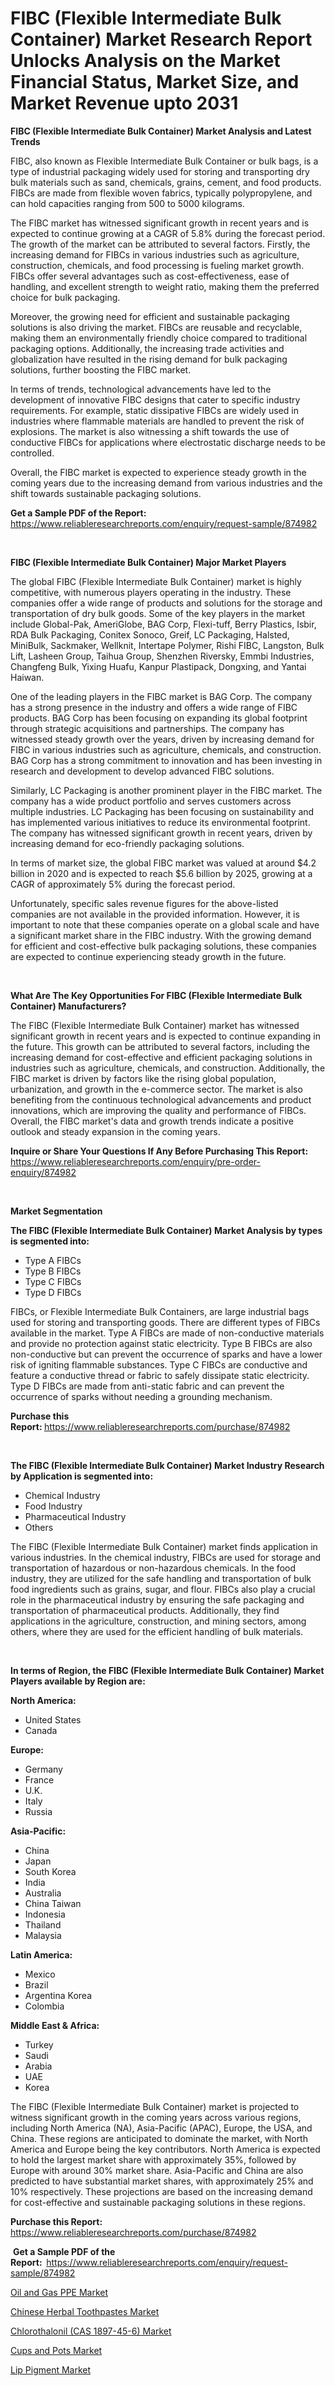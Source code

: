 <p><h1>FIBC (Flexible Intermediate Bulk Container) Market Research Report Unlocks Analysis on the Market Financial Status, Market Size, and Market Revenue upto 2031</h1></p><p><strong>FIBC (Flexible Intermediate Bulk Container) Market Analysis and Latest Trends</strong></p>
<p><p>FIBC, also known as Flexible Intermediate Bulk Container or bulk bags, is a type of industrial packaging widely used for storing and transporting dry bulk materials such as sand, chemicals, grains, cement, and food products. FIBCs are made from flexible woven fabrics, typically polypropylene, and can hold capacities ranging from 500 to 5000 kilograms.</p><p>The FIBC market has witnessed significant growth in recent years and is expected to continue growing at a CAGR of 5.8% during the forecast period. The growth of the market can be attributed to several factors. Firstly, the increasing demand for FIBCs in various industries such as agriculture, construction, chemicals, and food processing is fueling market growth. FIBCs offer several advantages such as cost-effectiveness, ease of handling, and excellent strength to weight ratio, making them the preferred choice for bulk packaging.</p><p>Moreover, the growing need for efficient and sustainable packaging solutions is also driving the market. FIBCs are reusable and recyclable, making them an environmentally friendly choice compared to traditional packaging options. Additionally, the increasing trade activities and globalization have resulted in the rising demand for bulk packaging solutions, further boosting the FIBC market.</p><p>In terms of trends, technological advancements have led to the development of innovative FIBC designs that cater to specific industry requirements. For example, static dissipative FIBCs are widely used in industries where flammable materials are handled to prevent the risk of explosions. The market is also witnessing a shift towards the use of conductive FIBCs for applications where electrostatic discharge needs to be controlled.</p><p>Overall, the FIBC market is expected to experience steady growth in the coming years due to the increasing demand from various industries and the shift towards sustainable packaging solutions.</p></p>
<p><strong>Get a Sample PDF of the Report:&nbsp;</strong> <a href="https://www.reliableresearchreports.com/enquiry/request-sample/874982">https://www.reliableresearchreports.com/enquiry/request-sample/874982</a></p>
<p>&nbsp;</p>
<p><strong>FIBC (Flexible Intermediate Bulk Container) Major Market Players</strong></p>
<p><p>The global FIBC (Flexible Intermediate Bulk Container) market is highly competitive, with numerous players operating in the industry. These companies offer a wide range of products and solutions for the storage and transportation of dry bulk goods. Some of the key players in the market include Global-Pak, AmeriGlobe, BAG Corp, Flexi-tuff, Berry Plastics, Isbir, RDA Bulk Packaging, Conitex Sonoco, Greif, LC Packaging, Halsted, MiniBulk, Sackmaker, Wellknit, Intertape Polymer, Rishi FIBC, Langston, Bulk Lift, Lasheen Group, Taihua Group, Shenzhen Riversky, Emmbi Industries, Changfeng Bulk, Yixing Huafu, Kanpur Plastipack, Dongxing, and Yantai Haiwan.</p><p>One of the leading players in the FIBC market is BAG Corp. The company has a strong presence in the industry and offers a wide range of FIBC products. BAG Corp has been focusing on expanding its global footprint through strategic acquisitions and partnerships. The company has witnessed steady growth over the years, driven by increasing demand for FIBC in various industries such as agriculture, chemicals, and construction. BAG Corp has a strong commitment to innovation and has been investing in research and development to develop advanced FIBC solutions.</p><p>Similarly, LC Packaging is another prominent player in the FIBC market. The company has a wide product portfolio and serves customers across multiple industries. LC Packaging has been focusing on sustainability and has implemented various initiatives to reduce its environmental footprint. The company has witnessed significant growth in recent years, driven by increasing demand for eco-friendly packaging solutions.</p><p>In terms of market size, the global FIBC market was valued at around $4.2 billion in 2020 and is expected to reach $5.6 billion by 2025, growing at a CAGR of approximately 5% during the forecast period.</p><p>Unfortunately, specific sales revenue figures for the above-listed companies are not available in the provided information. However, it is important to note that these companies operate on a global scale and have a significant market share in the FIBC industry. With the growing demand for efficient and cost-effective bulk packaging solutions, these companies are expected to continue experiencing steady growth in the future.</p></p>
<p>&nbsp;</p>
<p><strong>What Are The Key Opportunities For FIBC (Flexible Intermediate Bulk Container) Manufacturers?</strong></p>
<p><p>The FIBC (Flexible Intermediate Bulk Container) market has witnessed significant growth in recent years and is expected to continue expanding in the future. This growth can be attributed to several factors, including the increasing demand for cost-effective and efficient packaging solutions in industries such as agriculture, chemicals, and construction. Additionally, the FIBC market is driven by factors like the rising global population, urbanization, and growth in the e-commerce sector. The market is also benefiting from the continuous technological advancements and product innovations, which are improving the quality and performance of FIBCs. Overall, the FIBC market's data and growth trends indicate a positive outlook and steady expansion in the coming years.</p></p>
<p><strong>Inquire or Share Your Questions If Any Before Purchasing This Report:</strong> <a href="https://www.reliableresearchreports.com/enquiry/pre-order-enquiry/874982">https://www.reliableresearchreports.com/enquiry/pre-order-enquiry/874982</a></p>
<p>&nbsp;</p>
<p><strong>Market Segmentation</strong></p>
<p><strong>The FIBC (Flexible Intermediate Bulk Container) Market Analysis by types is segmented into:</strong></p>
<p><ul><li>Type A FIBCs</li><li>Type B FIBCs</li><li>Type C FIBCs</li><li>Type D FIBCs</li></ul></p>
<p><p>FIBCs, or Flexible Intermediate Bulk Containers, are large industrial bags used for storing and transporting goods. There are different types of FIBCs available in the market. Type A FIBCs are made of non-conductive materials and provide no protection against static electricity. Type B FIBCs are also non-conductive but can prevent the occurrence of sparks and have a lower risk of igniting flammable substances. Type C FIBCs are conductive and feature a conductive thread or fabric to safely dissipate static electricity. Type D FIBCs are made from anti-static fabric and can prevent the occurrence of sparks without needing a grounding mechanism.</p></p>
<p><strong>Purchase this Report:&nbsp;</strong><a href="https://www.reliableresearchreports.com/purchase/874982">https://www.reliableresearchreports.com/purchase/874982</a></p>
<p>&nbsp;</p>
<p><strong>The FIBC (Flexible Intermediate Bulk Container) Market Industry Research by Application is segmented into:</strong></p>
<p><ul><li>Chemical Industry</li><li>Food Industry</li><li>Pharmaceutical Industry</li><li>Others</li></ul></p>
<p><p>The FIBC (Flexible Intermediate Bulk Container) market finds application in various industries. In the chemical industry, FIBCs are used for storage and transportation of hazardous or non-hazardous chemicals. In the food industry, they are utilized for the safe handling and transportation of bulk food ingredients such as grains, sugar, and flour. FIBCs also play a crucial role in the pharmaceutical industry by ensuring the safe packaging and transportation of pharmaceutical products. Additionally, they find applications in the agriculture, construction, and mining sectors, among others, where they are used for the efficient handling of bulk materials.</p></p>
<p>&nbsp;</p>
<p><strong>In terms of Region, the FIBC (Flexible Intermediate Bulk Container) Market Players available by Region are:</strong></p>
<p>
    <p> <strong> North America: </strong>
        <ul>
            <li>United States</li>
            <li>Canada</li>
        </ul>
        </p> 
    <p> <strong> Europe: </strong>
        <ul>
            <li>Germany</li>
            <li>France</li>
            <li>U.K.</li>
            <li>Italy</li>
            <li>Russia</li>
        </ul>
        </p> 
    <p> <strong> Asia-Pacific: </strong>
        <ul>
            <li>China</li>
            <li>Japan</li>
            <li>South Korea</li>
            <li>India</li>
            <li>Australia</li>
            <li>China Taiwan</li>
            <li>Indonesia</li>
            <li>Thailand</li>
            <li>Malaysia</li>
        </ul>
        </p> 
    <p> <strong> Latin America: </strong>
        <ul>
            <li>Mexico</li>
            <li>Brazil</li>
            <li>Argentina Korea</li>
            <li>Colombia</li>
        </ul>
        </p> 
    <p> <strong> Middle East & Africa: </strong>
        <ul>
            <li>Turkey</li>
            <li>Saudi</li>
            <li>Arabia</li>
            <li>UAE</li>
            <li>Korea</li>
        </ul>
    </p>
    </p>
<p><p>The FIBC (Flexible Intermediate Bulk Container) market is projected to witness significant growth in the coming years across various regions, including North America (NA), Asia-Pacific (APAC), Europe, the USA, and China. These regions are anticipated to dominate the market, with North America and Europe being the key contributors. North America is expected to hold the largest market share with approximately 35%, followed by Europe with around 30% market share. Asia-Pacific and China are also predicted to have substantial market shares, with approximately 25% and 10% respectively. These projections are based on the increasing demand for cost-effective and sustainable packaging solutions in these regions.</p></p>
<p><strong>Purchase this Report: </strong><a href="https://www.reliableresearchreports.com/purchase/874982">https://www.reliableresearchreports.com/purchase/874982</a></p>
<p>&nbsp;<strong>Get a Sample PDF of the Report:&nbsp;&nbsp;</strong><a href="https://www.reliableresearchreports.com/enquiry/request-sample/874982">https://www.reliableresearchreports.com/enquiry/request-sample/874982</a></p>
<p><strong></strong></p>
<p><p><a href="https://medium.com/@joshuajackson1010/oil-and-gas-ppe-market-analysis-its-cagr-market-segmentation-and-global-industry-overview-c01b307f24f8">Oil and Gas PPE Market</a></p><p><a href="https://github.com/mauripalmi/Market-Research-Report-List-1/blob/main/chinese-herbal-toothpastes-market.md">Chinese Herbal Toothpastes Market</a></p><p><a href="https://github.com/globismark/Market-Research-Report-List-1/blob/main/chlorothalonil-cas-1897-45-6-market.md">Chlorothalonil (CAS 1897-45-6) Market</a></p><p><a href="https://medium.com/@joshuajackson1010/cups-and-pots-market-share-evolution-and-market-growth-trends-2024-2031-248b5b4b2c3c">Cups and Pots Market</a></p><p><a href="https://medium.com/@joshuajackson1010/lip-pigment-market-research-report-its-history-and-forecast-2024-to-2031-7d161ec54ee9">Lip Pigment Market</a></p></p>